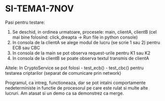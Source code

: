 # SI-TEMA1-7NOV

Pasi pentru testare:
  1. Se deschid, in ordinea urmatoare, procesele: main, clientA, clientB (cel mai bine folosind:  click_dreapta -> Run file in python console)
  2. In consola de la clientA se alege modul de lucru (se scrie 1 sau 2) pentru ECB sau CBC
  3. In consola de la main se pot observa request-urile pentru K1 sau K2
  4. In consola de la clientB se poate observa textul transmis de clientA
 
Altele:
  In CryptoService se pot folosi 
    - test_ecb()
    - test_cbc()
  pentru testarea criptarilor (separat de comunicare prin network)
  
Programul, ca intreg, functioneaza, dar se pot intalni comportamente nedeterministe in functie de procesorul pe care este rulat si multe alte lucruri. 
Am atasat si un demo ca sa demonstrez ca merge.
